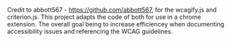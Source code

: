 Credit to abbott567 - https://github.com/abbott567, for the wcagify.js and criterion.js. This project adapts the code of both for use in a chrome extension. The overall goal being to increase efficiencey when documenting accessibility issues and referencing the WCAG guidelines.
 

